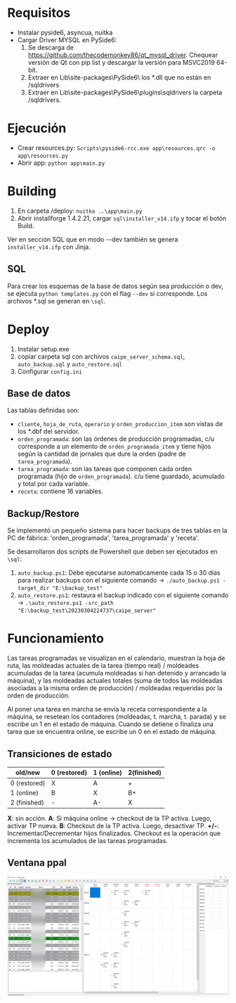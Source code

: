 # Requisitos

* Instalar pyside6, asyncua, nuitka
* Cargar Driver MYSQL en PySide6:
  1. Se descarga de https://github.com/thecodemonkey86/qt_mysql_driver. Chequear versión de Qt con pip list y descargar la versión para MSVC2019 64-bit.
  2. Extraer en Lib\site-packages\PySide6\ los *.dll que no están en /sqldrivers
  3. Extraer en Lib\site-packages\PySide6\plugins\sqldrivers la carpeta /sqldrivers.

# Ejecución

* Crear resources.py: `Scripts\pyside6-rcc.exe app\resources.qrc -o app\resources.py`
* Abrir app: `python app\main.py`

# Building

1. En carpeta /deploy: `nuitka ..\app\main.py`
2. Abrir installforge 1.4.2.21, cargar `sql\installer_v14.ifp` y tocar el botón Build.

Ver en sección SQL que en modo --dev también se genera `installer_v14.ifp` con Jinja.

## SQL

Para crear los esquemas de la base de datos según sea producción o dev, se ejecuta `python templates.py` con el flag `--dev` si corresponde. Los archivos *.sql se generan en `\sql`. 

# Deploy

1. Instalar setup.exe
2. copiar carpeta sql con archivos `caipe_server_schema.sql`, `auto_backup.sql` y `auto_restore.sql`
3. Configurar `config.ini`


## Base de datos

Las tablas definidas son:
* `cliente`, `hoja_de_ruta`, `operario` y `orden_produccion_item` son vistas de los *.dbf del servidor.
* `orden_programada`: son las órdenes de producción programadas, c/u corresponde a un elemento de `orden_programada_item` y tiene hijos según la cantidad de jornales que dure la orden (padre de `tarea_programada`).
* `tarea_programada`: son las tareas que componen cada orden programada (hijo de `orden_programada`). c/u tiene guardado, acumulado y total por cada variable.
* `receta`: contiene 16 variables.
  
## Backup/Restore

Se implementó un pequeño sistema para hacer backups de tres tablas en la PC de fábrica: 'orden_programada', 'tarea_programada' y 'receta'.

Se desarrollaron dos scripts de Powershell que deben ser ejecutados en `\sql`: 
  1. `auto_backup.ps1`: Debe ejecutarse automaticamente cada 15 o 30 días para realizar backups con el siguiente comando -> `./auto_backup.ps1 -target_dir "E:\backup_test"`
  2. `auto_restore.ps1`: restaura el backup indicado con el siguiente comando -> `.\auto_restore.ps1 -src_path "E:\backup_test\20230304224737\caipe_server"`

<!-- https://mariadb.com/kb/en/partial-backup-and-restore-with-mariabackup/ -->

# Funcionamiento

Las tareas programadas se visualizan en el calendario, muestran la hoja de ruta, las moldeadas actuales de la tarea (tiempo real) / moldeades acumuladas de la tarea (acumula moldeadas si han detenido y arrancado la máquina), y las moldeadas actuales totales (suma de todos las moldeadas asociadas a la misma orden de producción) / moldeadas requeridas por la orden de producción.

Al poner una tarea en marcha se envía la receta correspondiente a la máquina, se resetean los contadores (moldeadas, t. marcha, t. parada) y se escribe un 1 en el estado de máquina. Cuando se detiene o finaliza una tarea que se encuentra online, se escribe un 0 en el estado de máquina.

## Transiciones de estado

| old/new | 0 (restored) | 1 (online) | 2(finished) |
| --- | --- | --- | --- |
| 0 (restored) | X | A | + |
| 1 (online) | B | X | B+ |
| 2 (finished) | - | A- | X |

**X**: sin acción. **A**: Si máquina online -> checkout de la TP activa. Luego, activar TP nueva. **B**: Checkout de la TP activa. Luego, desactivar TP. **+/-**: Incrementar/Decrementar hijos finalizados. Checkout es la operación que incrementa los acumulados de las tareas programadas.

## Ventana ppal

<img src="screenshots/mainwindow.png" alt="drawing" width=""/>
